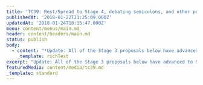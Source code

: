 ```yaml
---
title: 'TC39: Rest/Spread to Stage 4, debating semicolons, and other proposals'
publishedAt: '2018-01-22T21:25:09.000Z'
updatedAt: '2018-01-24T18:15:47.000Z'
menu: content/menus/main.md
header: content/headers/main.md
status: publish
body:
  - content: "*Update: All of the Stage 3 proposals below have advanced to Stage 4! \U0001F389*\n\nThis week, the TC39, the standards body behind the JavaScript language, will be meeting at Google this week, January 23-25, for their first meeting of 2018. They'll be discussing several proposals to add new features to ECMAScript, the JavaScript standard. Their full agenda can be found [here](https://github.com/tc39/agendas/blob/master/2018/01.md), but I wanted to take a quick look at some of the important proposals they'll be discussing.\n\nThis first one is the most important to me, and that's [Rest/Spread properties](https://github.com/tc39/proposal-object-rest-spread), which you may be familiar with from your usage of React & JSX. In fact, this proposal originated there as a method for easily passing properties down to child components. They'll be discussing advancing it to Stage 4, which would make it officially part of the language. All of the entrance criteria [seem to be met](https://github.com/tc39/proposal-object-rest-spread/issues/32), it's clearly popular in the JavaScript community (basically any tutorial using Redux uses it), and it's already supported in [V8](https://developers.google.com/web/updates/2017/06/object-rest-spread), which means Chrome and Node both support the syntax. All that's left is for the committee to accept it. I expect this proposal to land in the language at this meeting.\n\nThe other important proposals on the docket are the a couple of proposals to expand the capabilities of JavaScript's built-in Regex object. The first is [lookbehind in Regex](https://github.com/tc39/proposal-regexp-lookbehind), which is a feature commonly found in other Regular Expression engines. I know at least for those of us working on [PrismJS](http://prismjs.com), this should be a really useful feature for the highlighting engine. The other is [Unicode property escapes](https://github.com/tc39/proposal-regexp-unicode-property-escapes), which I honestly don't know much about. Both of these are looking to advance to Stage 4 as well.\n\nAdditionally, both Async Iteration & `Promise.prototype.finally` are set to be discussed for Stage 4. [Async Iteration](https://github.com/tc39/proposal-async-iteration) is an expansion on the iterator protocol (think `for..of` & `Symbol.iterator`) for the asynchronous resolution of values. This actually could be really interesting / useful for interoperating with Observables, as it provides a pull-based method forasync values, so Async Iteration could provide a useful \"seam\" between push-based Observables and a pull-based consumer.\n\n[`Promise.prototype.finally`](https://github.com/tc39/proposal-promise-finally) is used to provide a callback after a Promise has resolved. It's not exactly the same as `try / catch / finally` when using `async / await`, as the `finally` block in that case can contain more `await`'d promises. A lot of Promise libraries have this method, commonly used for cleaning up resources like database connections or turning off a spinner after the request complete. This doesn't change your usage of `async / await` itself, as it's a prototype method on the Promise object, and they don't really function the same either.\n\nFinally, the big one is a conversation around TC39's latest [proposed guidance in favor of using semicolons](https://github.com/tc39/ecma262/pull/1062) instead of relying on ASI, which generated a lot of controversy, most significantly from JavaScript creator [Brendan Eich](https://twitter.com/BrendanEich/status/951554266535141377). To be clear, the recommendation was non-normative, meaning it won't have any impact on actual development of the language. It's a recommendation from the committee that the development of new features in the JavaScript language is likely to introduce new Automatic Semicolon Insertion (ASI) hazards, e.g. areas where relying on ASI could have unexpected results. It is **not** a statement from the committee to say they will no longer care about ASI, or that ASI is now deprecated; it's a recognition by the committee that the no-semi style is likely to become more hazardous over time, and that the best way to avoid said hazards is to... use semicolons.\n\nObviously, this caused a lot of consternation in the JavaScript community, especially as one of the most popular linting presets, [standard](https://standardjs.com/), recommends the no-semi style. Eich's dissent, as the creator of JavaScript, obviously carries a lot of weight, and his argument is essentially that the guidance will have zero real-world impact, as the no-semi style is very widespread, and the TC39 shouldn't discourage this style but should instead recommend using tools to avoid ASI hazards in new features. He's also concerned the guidance will make it more likely the committee will be comfortable introducing ASI hazards. In fact, we're currently contemplating [a potential ASI hazard](https://github.com/tc39/proposal-pipeline-operator/issues/83#issuecomment-359101924) for the pipelining proposal, so it's entirely possible new hazards will be introduced in future proposals / features.\n\nRegardless, the discussion will definitely be interesting for anyone who's attending, and I'm curious if TC39 is going merge the guidance or not. My suspicion is no; the decision seems controversial for little to no material benefit for the committee.\n\nThe meeting run Tuesday -- Thursday of this week, so keep an eye out for any announcements from the committee as they finalize the latest version of ECMAScript.\n"
    _template: richText
excerpt: "Update: All of the Stage 3 proposals below have advanced to Stage 4! \U0001F389 This week, the TC39, the standards body behind the JavaScript language, will be meeting at Google this week, January 23-25, for their first meeting of 2018. They’ll be discussing several proposals to add new features to ECMAScript, the JavaScript standard. Their \\[…]\n"
featuredMedia: content/media/tc39.md
_template: standard
---
```


